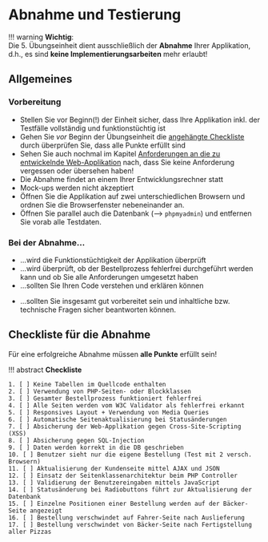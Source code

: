 # Abnahme und Testierung

!!! warning
    **Wichtig**:  
    Die 5. Übungseinheit dient ausschließlich der **Abnahme** Ihrer Applikation, d.h., es sind **keine Implementierungsarbeiten** mehr erlaubt!

## Allgemeines

### Vorbereitung

- Stellen Sie vor Beginn(!) der Einheit sicher, dass Ihre Applikation inkl. der Testfälle vollständig und funktionstüchtig ist
- Gehen Sie *vor* Beginn der Übungseinheit die [angehängte Checkliste](termin5.md#checkliste-fur-die-abnahme) durch überprüfen Sie, dass alle Punkte erfüllt sind
- Sehen Sie auch nochmal im Kapitel [Anforderungen an die zu entwickelnde Web-Applikation](anforderungen.md) nach, dass Sie keine Anforderung vergessen oder übersehen haben!
- Die Abnahme findet an einem Ihrer Entwicklungsrechner statt 
- Mock-ups werden nicht akzeptiert 
- Öffnen Sie die Applikation auf zwei unterschiedlichen Browsern und ordnen Sie die Browserfenster nebeneinander an.
- Öffnen Sie parallel auch die Datenbank (--> `phpmyadmin`) und entfernen Sie vorab alle Testdaten.



### Bei der Abnahme...

- ...wird die Funktionstüchtigkeit der Applikation überprüft
- ...wird überprüft, ob der Bestellprozess fehlerfrei durchgeführt werden kann und ob Sie alle Anforderungen umgesetzt haben
- ...sollten Sie Ihren Code verstehen und erklären können
<!-- - ~~...sollten Sie die Testfälle automatisiert ablaufen lassen bzw. die WebSocket-Umsetzung demonstrieren~~ -->
- ...sollten Sie insgesamt gut vorbereitet sein und inhaltliche bzw. technische Fragen sicher beantworten können.


## Checkliste für die Abnahme

Für eine erfolgreiche Abnahme müssen **alle Punkte** erfüllt sein!

!!! abstract
    **Checkliste**

    1. [ ] Keine Tabellen im Quellcode enthalten
    2. [ ] Verwendung von PHP-Seiten- oder Blockklassen
    3. [ ] Gesamter Bestellprozess funktioniert fehlerfrei
    4. [ ] Alle Seiten werden vom W3C Validator als fehlerfrei erkannt
    5. [ ] Responsives Layout + Verwendung von Media Queries
    6. [ ] Automatische Seitenaktualisierung bei Statusänderungen
    7. [ ] Absicherung der Web-Applikation gegen Cross-Site-Scripting (XSS)
    8. [ ] Absicherung gegen SQL-Injection
    9. [ ] Daten werden korrekt in die DB geschrieben
    10. [ ] Benutzer sieht nur die eigene Bestellung (Test mit 2 versch. Browsern)
    11. [ ] Aktualisierung der Kundenseite mittel AJAX und JSON
    12. [ ] Einsatz der Seitenklassenarchitektur beim PHP Controller
    13. [ ] Validierung der Benutzereingaben mittels JavaScript
    14. [ ] Statusänderung bei Radiobuttons führt zur Aktualisierung der Datenbank
    15. [ ] Einzelne Positionen einer Bestellung werden auf der Bäcker-Seite angezeigt
    16. [ ] Bestellung verschwindet auf Fahrer-Seite nach Auslieferung
    17. [ ] Bestellung verschwindet von Bäcker-Seite nach Fertigstellung aller Pizzas 

